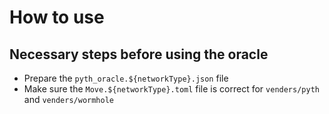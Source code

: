 # How to use

## Necessary steps before using the oracle
- Prepare the `pyth_oracle.${networkType}.json` file
- Make sure the `Move.${networkType}.toml` file is correct for `venders/pyth` and `venders/wormhole`
